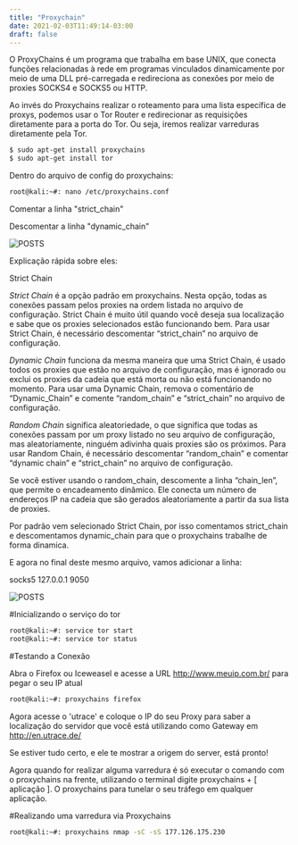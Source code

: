 ```yaml
---
title: "Proxychain"
date: 2021-02-03T11:49:14-03:00
draft: false
---
```


O ProxyChains é um programa que trabalha em base UNIX, que conecta funções relacionadas à rede em programas vinculados dinamicamente por meio de uma DLL pré-carregada e redireciona as conexões por meio de proxies SOCKS4 e SOCKS5 ou HTTP.

Ao invés do Proxychains realizar o roteamento para uma lista específica de proxys, podemos usar o Tor Router e redirecionar as requisições diretamente para a porta do Tor. Ou seja, iremos realizar varreduras diretamente pela Tor.

```sh
$ sudo apt-get install proxychains
$ sudo apt-get install tor   
 ```
Dentro do arquivo de config do proxychains:
```sh
root@kali:~#: nano /etc/proxychains.conf  
```
Comentar a linha "strict_chain"

Descomentar a linha "dynamic_chain"

![POSTS](/proxychain1.png)

Explicação rápida sobre eles:

Strict Chain

*Strict Chain* é a opção padrão em proxychains. Nesta opção, todas as conexões passam pelos proxies na ordem listada no arquivo de configuração. Strict Chain é muito útil quando você deseja sua localização e sabe que os proxies selecionados estão funcionando bem. Para usar Strict Chain, é necessário descomentar “strict_chain” no arquivo de configuração.

*Dynamic Chain* funciona da mesma maneira que uma Strict Chain, é usado todos os proxies que estão no arquivo de configuração, mas é ignorado ou exclui os proxies da cadeia que está morta ou não está funcionando no momento. Para usar uma Dynamic Chain, remova o comentário de “Dynamic_Chain” e comente “random_chain” e “strict_chain” no arquivo de configuração.

*Random Chain* significa aleatoriedade, o que significa que todas as conexões passam por um proxy listado no seu arquivo de configuração, mas aleatoriamente, ninguém adivinha quais proxies são os próximos. Para usar Random Chain, é necessário descomentar “random_chain” e comentar “dynamic chain” e “strict_chain” no arquivo de configuração.

Se você estiver usando o random_chain, descomente a linha “chain_len”, que permite o encadeamento dinâmico. Ele conecta um número de endereços IP na cadeia que são gerados aleatoriamente a partir da sua lista de proxies.

Por padrão vem selecionado Strict Chain, por isso comentamos strict_chain e descomentamos dynamic_chain para que o proxychains trabalhe de forma dinamica.

E agora no final deste mesmo arquivo, vamos adicionar a linha:

socks5   127.0.0.1     9050  

![POSTS](/proxychain2.png)

#Inicializando o serviço do tor

```sh
root@kali:~#: service tor start  
root@kali:~#: service tor status  
```

#Testando a Conexão 

Abra o Firefox ou Iceweasel e acesse a URL http://www.meuip.com.br/ para pegar o seu IP atual

```sh
root@kali:~#: proxychains firefox  
```

Agora acesse o 'utrace' e coloque o IP do seu Proxy para saber a localização do servidor que você está utilizando como Gateway em http://en.utrace.de/

Se estiver tudo certo, e ele te mostrar a origem do server, está pronto!

Agora quando for realizar alguma varredura é só executar o comando com o proxychains na frente, utilizando o terminal digite proxychains + [ aplicação ]. O proxychains para tunelar o seu tráfego em qualquer aplicação.


#Realizando uma varredura via Proxychains 

```sh
root@kali:~#: proxychains nmap -sC -sS 177.126.175.230  
```


